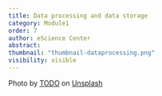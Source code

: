 ```yaml
---
title: Data processing and data storage 
category: Module1
order: 7 
author: eScience Center
abstract: 
thumbnail: "thumbnail-dataprocessing.png"
visibility: visible
---
```



Photo by <a href="">TODO</a> on <a href="https://csharp-station.com/Tutorial/CSharp/Lesson19">Unsplash</a>
  
  

